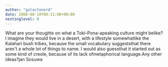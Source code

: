 ```yaml
---
author: "galactonerd"
date: 2008-08-10T00:11:00+00:00
nestinglevel: 0
---
```

What are your thoughts on what a Toki-Pona-apeaking culture might belike? I imagine they would live in a desert, with a lifestyle somewhatlike the Kalahari bush tribes, because the small vocabulary suggeststhat there aren't a whole lot of things to name. I would also guessthat it started out as some kind of creole, because of its lack ofmetaphorical language.Any other ideas?jan Sosuwa